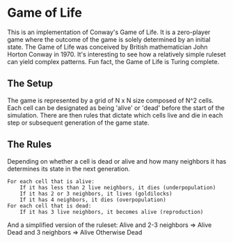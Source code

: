 # Game of Life
This is an implementation of Conway's Game of Life. It is a zero-player game where the outcome of the game is solely determined by an initial state. The Game of Life was conceived by British mathematician John Horton Conway in 1970. It's interesting to see how a relatively simple ruleset can yield complex patterns. Fun fact, the Game of Life is Turing complete.


## The Setup

The game is represented by a grid of N x N size composed of N^2 cells. Each cell can be designated as being 'alive' or 'dead' before the start of the simulation. There are then rules that dictate which cells live and die in each step or subsequent generation of the game state.


## The Rules

Depending on whether a cell is dead or alive and how many neighbors it has determines its state in the next generation.

    For each cell that is alive:
        If it has less than 2 live neighbors, it dies (underpopulation)
        If it has 2 or 3 neighbors, it lives (goldilocks)
        If it has 4 neighbors, it dies (overpopulation)
    For each cell that is dead:
        If it has 3 live neighbors, it becomes alive (reproduction)

And a simplified version of the ruleset:
    Alive and 2-3 neighbors => Alive
    Dead and 3 neighbors => Alive
    Otherwise Dead